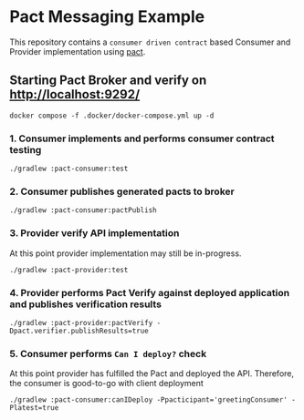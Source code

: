 # Pact Messaging Example

This repository contains a `consumer driven contract` based Consumer and Provider implementation using [pact](https://docs.pact.io/implementation_guides/jvm).

## Starting Pact Broker and verify on [http://localhost:9292/](http://localhost:9292/)
````
docker compose -f .docker/docker-compose.yml up -d
````

### 1. Consumer implements and performs consumer contract testing
``
./gradlew :pact-consumer:test
``

### 2. Consumer publishes generated pacts to broker
``
./gradlew :pact-consumer:pactPublish
``

### 3. Provider verify API implementation

At this point provider implementation may still be in-progress.

``
./gradlew :pact-provider:test
``

### 4. Provider performs Pact Verify against deployed application and publishes verification results 
``
./gradlew :pact-provider:pactVerify -Dpact.verifier.publishResults=true
``

### 5. Consumer performs `Can I deploy?` check

At this point provider has fulfilled the Pact and deployed the API. Therefore, the consumer is good-to-go with client deployment

``
./gradlew :pact-consumer:canIDeploy -Ppacticipant='greetingConsumer' -Platest=true
``
